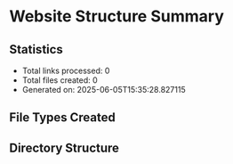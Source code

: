 # Website Structure Summary

## Statistics
- Total links processed: 0
- Total files created: 0
- Generated on: 2025-06-05T15:35:28.827115

## File Types Created

## Directory Structure
